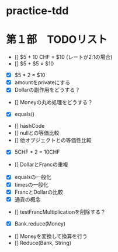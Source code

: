 # practice-tdd

# 第１部　TODOリスト

- [] $5 +  10 CHF = $10 (レートが2:1の場合)
- [] $5 + $5 = $10
- [x] $5 * 2 = $10
- [x] amountをprivateにする
- [x] Dollarの副作用をどうする？
- [] Moneyの丸め処理をどうする？
- [x] equals()
- [] hashCode
- [] nullとの等価比較
- [] 他オブジェクトとの等価性比較
- [x] 5CHF * 2 = 10CHF
- [] DollarとFrancの重複
- [x] equalsの一般化
- [x] timesの一般化
- [x] FrancとDollarの比較
- [x] 通貨の概念
- [] testFrancMultiplicationを削除する？
- [X] Bank.reduce(Money)
- [] Moneyを変換して換算を行う
- [] Reduce(Bank, String)